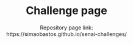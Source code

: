 <h1 align="center">Challenge page</h1>

<p align="center">
Repository page link:<br>
https://simaobastos.github.io/senai-challenges/
</p>
